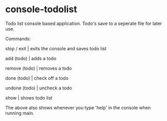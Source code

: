 # console-todolist
Todo list console based application. Todo's save to a seperate file for later use.

Commands:

stop / exit     | exits the console and saves todo list

add (todo)      | adds a todo

remove (todo)   | removes a todo

done (todo)     | check off a todo

undone (todo)   | uncheck a todo

show            | shows todo list


The above also shows whenever you type 'help' in the console when running main.
